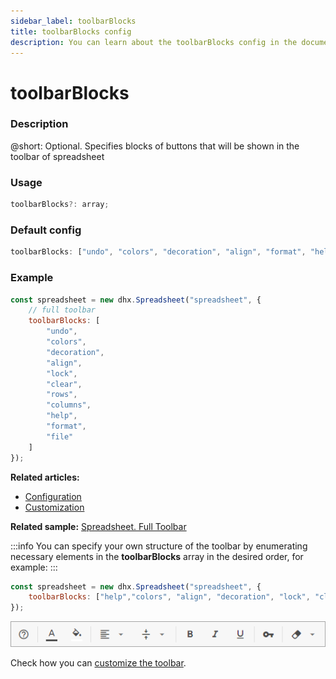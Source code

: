 ```yaml
---
sidebar_label: toolbarBlocks
title: toolbarBlocks config
description: You can learn about the toolbarBlocks config in the documentation of the DHTMLX JavaScript Spreadsheet library. Browse developer guides and API reference, try out code examples and live demos, and download a free 30-day evaluation version of DHTMLX Spreadsheet.
---
```


# toolbarBlocks

### Description

@short: Optional. Specifies blocks of buttons that will be shown in the toolbar of spreadsheet

### Usage

~~~jsx
toolbarBlocks?: array;
~~~

### Default config

~~~jsx
toolbarBlocks: ["undo", "colors", "decoration", "align", "format", "help"]
~~~

### Example

~~~jsx {3-15}
const spreadsheet = new dhx.Spreadsheet("spreadsheet", {
    // full toolbar
    toolbarBlocks: [
        "undo",
        "colors",
        "decoration",
        "align",
        "lock",
        "clear",
        "rows",
        "columns",
        "help",
        "format",
        "file"
    ]
});
~~~

**Related articles:**
- [Configuration](configuration.md#toolbar)
- [Customization](customization.md)


**Related sample:** [Spreadsheet. Full Toolbar](https://snippet.dhtmlx.com/kpm017nx)

:::info
You can specify your own structure of the toolbar by enumerating necessary elements in the **toolbarBlocks** array in the desired order, for example:
:::

~~~js {2}
const spreadsheet = new dhx.Spreadsheet("spreadsheet", {
	toolbarBlocks: ["help","colors", "align", "decoration", "lock", "clear"]
});
~~~

![Custom toolbar](../assets/custom_toolbar.png)

Check how you can [customize the toolbar](customization.md/#toolbar).
